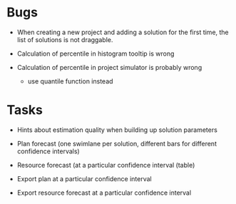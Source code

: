 # Bugs

* When creating a new project and adding a solution for the first time, the
  list of solutions is not draggable.

* Calculation of percentile in histogram tooltip is wrong
* Calculation of percentile in project simulator is probably wrong

  - use quantile function instead
  

# Tasks

* Hints about estimation quality when building up solution parameters

* Plan forecast (one swimlane per solution, different bars for different confidence intervals)
* Resource forecast (at a particular confidence interval (table)

* Export plan at a particular confidence interval
* Export resource forecast at a particular confidence interval
